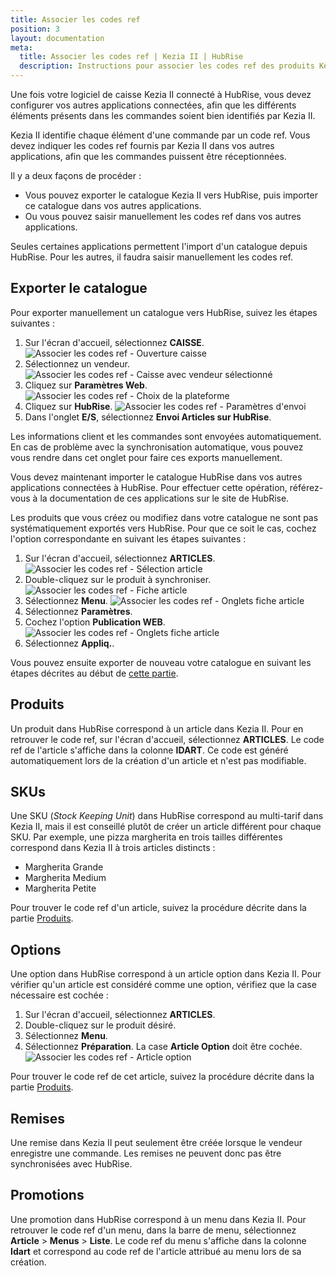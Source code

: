 ```yaml
---
title: Associer les codes ref
position: 3
layout: documentation
meta:
  title: Associer les codes ref | Kezia II | HubRise
  description: Instructions pour associer les codes ref des produits Kezia II avec d'autres applications connectées à HubRise pour la synchronisation des données.
---
```


Une fois votre logiciel de caisse Kezia II connecté à HubRise, vous devez configurer vos autres applications connectées, afin que les différents éléments présents dans les commandes soient bien identifiés par Kezia II.

Kezia II identifie chaque élément d'une commande par un code ref. Vous devez indiquer les codes ref fournis par Kezia II dans vos autres applications, afin que les commandes puissent être réceptionnées.

Il y a deux façons de procéder :

- Vous pouvez exporter le catalogue Kezia II vers HubRise, puis importer ce catalogue dans vos autres applications.
- Ou vous pouvez saisir manuellement les codes ref dans vos autres applications.

Seules certaines applications permettent l'import d'un catalogue depuis HubRise. Pour les autres, il faudra saisir manuellement les codes ref.

## Exporter le catalogue

Pour exporter manuellement un catalogue vers HubRise, suivez les étapes suivantes :

1. Sur l'écran d'accueil, sélectionnez **CAISSE**.
   ![Associer les codes ref - Ouverture caisse](../images/011-fr-jdc-ouverture-caisse.png)
1. Sélectionnez un vendeur.
   ![Associer les codes ref - Caisse avec vendeur sélectionné](../images/012-fr-jdc-vendeur-selectionne.png)
1. Cliquez sur **Paramètres Web**.
   ![Associer les codes ref - Choix de la plateforme](../images/013-fr-jdc-choix-plateforme.png)
1. Cliquez sur **HubRise**.
   ![Associer les codes ref - Paramètres d'envoi](../images/014-fr-jdc-parametres-envoi.png)
1. Dans l'onglet **E/S**, sélectionnez **Envoi Articles sur HubRise**.

Les informations client et les commandes sont envoyées automatiquement. En cas de problème avec la synchronisation automatique, vous pouvez vous rendre dans cet onglet pour faire ces exports manuellement.

Vous devez maintenant importer le catalogue HubRise dans vos autres applications connectées à HubRise. Pour effectuer cette opération, référez-vous à la documentation de ces applications sur le site de HubRise.

Les produits que vous créez ou modifiez dans votre catalogue ne sont pas systématiquement exportés vers HubRise. Pour que ce soit le cas, cochez l'option correspondante en suivant les étapes suivantes :

1. Sur l'écran d'accueil, sélectionnez **ARTICLES**.
   ![Associer les codes ref - Sélection article](../images/015-fr-jdc-selection-article.png)
1. Double-cliquez sur le produit à synchroniser.
   ![Associer les codes ref - Fiche article](../images/016-fr-jdc-fiche-article.png)
1. Sélectionnez **Menu**.
   ![Associer les codes ref - Onglets fiche article](../images/017-fr-jdc-fiche-article-onglets.png)
1. Sélectionnez **Paramètres**.
1. Cochez l'option **Publication WEB**.
   ![Associer les codes ref - Onglets fiche article](../images/018-fr-jdc-fiche-article-publication-web.png)
1. Sélectionnez **Appliq.**.

Vous pouvez ensuite exporter de nouveau votre catalogue en suivant les étapes décrites au début de [cette partie](/apps/kezia/associer-codes-ref#exporter-le-catalogue).

## Produits

Un produit dans HubRise correspond à un article dans Kezia II. Pour en retrouver le code ref, sur l'écran d'accueil, sélectionnez **ARTICLES**. Le code ref de l'article s'affiche dans la colonne **IDART**. Ce code est généré automatiquement lors de la création d'un article et n'est pas modifiable.

## SKUs

Une SKU (*Stock Keeping Unit*) dans HubRise correspond au multi-tarif dans Kezia II, mais il est conseillé plutôt de créer un article différent pour chaque SKU. Par exemple, une pizza margherita en trois tailles différentes correspond dans Kezia II à trois articles distincts :
- Margherita Grande
- Margherita Medium
- Margherita Petite

Pour trouver le code ref d'un article, suivez la procédure décrite dans la partie [Produits](/apps/kezia/associer-codes-ref#produits).

## Options

Une option dans HubRise correspond à un article option dans Kezia II. Pour vérifier qu'un article est considéré comme une option, vérifiez que la case nécessaire est cochée :

1. Sur l'écran d'accueil, sélectionnez **ARTICLES**.
1. Double-cliquez sur le produit désiré.
1. Sélectionnez **Menu**.
1. Sélectionnez **Préparation**. La case **Article Option** doit être cochée.
   ![Associer les codes ref - Article option](../images/019-fr-jdc-fiche-article-option.png)

Pour trouver le code ref de cet article, suivez la procédure décrite dans la partie [Produits](/apps/kezia/associer-codes-ref#produits).

## Remises

Une remise dans Kezia II peut seulement être créée lorsque le vendeur enregistre une commande. Les remises ne peuvent donc pas être synchronisées avec HubRise.

## Promotions

Une promotion dans HubRise correspond à un menu dans Kezia II. Pour retrouver le code ref d'un menu, dans la barre de menu, sélectionnez **Article** > **Menus** > **Liste**. Le code ref du menu s'affiche dans la colonne **Idart** et correspond au code ref de l'article attribué au menu lors de sa création.